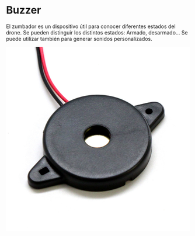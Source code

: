  # Buzzer
 
El zumbador es un dispositivo útil para conocer diferentes estados del drone. Se pueden distinguir los distintos estados: Armado, desarmado... Se puede utilizar también para generar sonidos personalizados.

![gps](../img/hardware/buzzer.jpg)
